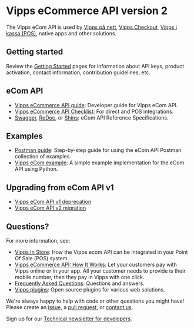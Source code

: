 <!-- START_METADATA
---
title: Introduction
sidebar_position: 1
---
END_METADATA -->

# Vipps eCommerce API version 2

The Vipps eCom API is used by
[Vipps på nett](https://vipps.no/produkter-og-tjenester/bedrift/ta-betalt-paa-nett/ta-betalt-paa-nett/),
[Vipps Checkout](https://vipps.no/produkter-og-tjenester/bedrift/ta-betalt-paa-nett/vipps-checkout/),
[Vipps i kassa (POS)](https://vipps.no/produkter-og-tjenester/bedrift/ta-betalt-i-butikk/vipps-i-kassa/),
native apps and other solutions.
## Getting started

Review the [Getting Started](https://github.com/vippsas/vipps-developers/blob/master/vipps-getting-started.md) pages for information about API keys, product activation, contact information, contribution guidelines, etc.



## eCom API

* [Vipps eCommerce API guide](vipps-ecom-api.md): Developer guide for Vipps eCom API.
* [Vipps eCommerce API Checklist](vipps-ecom-api-checklist.md): For direct and POS integrations.
* [Swagger](https://vippsas.github.io/vipps-ecom-api/), [ReDoc](https://vippsas.github.io/vipps-ecom-api/redoc.html), or [Shins](https://vippsas.github.io/vipps-ecom-api/shins/index.html): eCom API Reference Specifications.




## Examples

* [Postman guide](vipps-ecom-postman.md): Step-by-step guide for using the eCom API Postman collection of examples.
* [Vipps eCom example](https://github.com/vippsas/vipps-developers/tree/master/code-examples/ecom_python_example): A simple example implementation for the eCom API using Python.


## Upgrading from eCom API v1

* [Vipps eCom API v1 deprecation](v1-deprecation.md)
* [Vipps eCom API v2 migration](v1-migration.md)



## Questions?

For more information, see:

* [Vipps In Store](vipps-in-store-howitworks.md): How the Vipps ecom API can be integrated in your Point Of Sale (POS) system.
* [Vipps eCommerce API: How It Works](vipps-ecom-api-howitworks.md):  Let your customers pay with Vipps online or in your app. All your customer needs to provide is their mobile number, then they pay in Vipps with one click.
* [Frequently Asked Questions](vipps-ecom-api-faq.md): Questions and answers.
* [Vipps plugins](https://github.com/vippsas/vipps-plugins): Open source plugins for various web solutions.


We're always happy to help with code or other questions you might have!
Please create an [issue](https://github.com/vippsas/vipps-ecom-api/issues),
a [pull request](https://github.com/vippsas/vipps-ecom-api/pulls),
or [contact us](https://github.com/vippsas/vipps-developers/blob/master/contact.md).

Sign up for our [Technical newsletter for developers](https://github.com/vippsas/vipps-developers/tree/master/newsletters).
